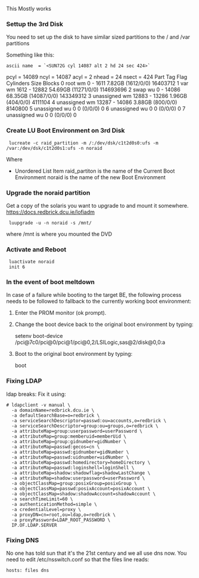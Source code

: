 This Mostly works

### Settup the 3rd Disk

You need to set up the disk to have similar sized partitions to the / and /var partitions

Something like this:

 
    ascii name  = `<SUN72G cyl 14087 alt 2 hd 24 sec 424>`
   pcyl        = 14089
   ncyl        = 14087
   acyl        =    2
   nhead       =   24
   nsect       =  424
   Part      Tag    Flag     Cylinders         Size            Blocks
    0       root    wm       0 -  1611        7.82GB    (1612/0/0)   16403712
    1        var    wm    1612 - 12882       54.69GB    (11271/0/0) 114693696
    2       swap    wu       0 - 14086       68.35GB    (14087/0/0) 143349312
    3 unassigned    wm   12883 - 13286        1.96GB    (404/0/0)     4111104
    4 unassigned    wm   13287 - 14086        3.88GB    (800/0/0)     8140800
    5 unassigned    wu       0                0         (0/0/0)             0
    6 unassigned    wu       0                0         (0/0/0)             0
    7 unassigned    wu       0                0         (0/0/0)             0


### Create LU Boot Environment on 3rd Disk

     lucreate -c raid_partition -m /:/dev/dsk/c1t2d0s0:ufs -m /var:/dev/dsk/c1t2d0s1:ufs -n noraid

Where

*  Unordered List Item
raid_partiton is the name of the Current Boot Environment
noraid is the name of the new Boot Environment

### Upgrade the noraid partition

Get a copy of the solaris you want to upgrade to and mount it somewhere. https://docs.redbrick.dcu.ie/lofiadm

     luupgrade -u -n noraid -s /mnt/

where /mnt is where you mounted the DVD

### Activate and Reboot

     luactivate noraid
     init 6

### In the event of boot meltdown

In case of a failure while booting to the target BE, the following process 
needs to be followed to fallback to the currently working boot environment:

1. Enter the PROM monitor (ok prompt).

2. Change the boot device back to the original boot environment by typing:

     setenv boot-device  
     /pci@7c0/pci@0/pci@1/pci@0,2/LSILogic,sas@2/disk@0,0:a

3. Boot to the original boot environment by typing:

     boot


### Fixing LDAP


ldap breaks: Fix it using:

	
	# ldapclient -v manual \
	  -a domainName=redbrick.dcu.ie \
	  -a defaultSearchBase=o=redbrick \
	  -a serviceSearchDescriptor=passwd:ou=accounts,o=redbrick \
	  -a serviceSearchDescriptor=group:ou=groups,o=redbrick \
	  -a attributeMap=group:userpassword=userPassword \
	  -a attributeMap=group:memberuid=memberUid \
	  -a attributeMap=group:gidnumber=gidNumber \
	  -a attributeMap=passwd:gecos=cn \
	  -a attributeMap=passwd:gidnumber=gidNumber \
	  -a attributeMap=passwd:uidnumber=uidNumber \
	  -a attributeMap=passwd:homedirectory=homeDirectory \
	  -a attributeMap=passwd:loginshell=loginShell \
	  -a attributeMap=shadow:shadowflag=shadowLastChange \
	  -a attributeMap=shadow:userpassword=userPassword \
	  -a objectClassMap=group:posixGroup=posixGroup \
	  -a objectClassMap=passwd:posixAccount=posixAccount \
	  -a objectClassMap=shadow:shadowAccount=shadowAccount \
	  -a searchTimeLimit=60 \
	  -a authenticationMethod=simple \
	  -a credentialLevel=proxy \
	  -a proxyDN=cn=root,ou=ldap,o=redbrick \
	  -a proxyPassword=LDAP_ROOT_PASSWORD \
	  IP.OF.LDAP.SERVER



### Fixing DNS

No one has told sun that it's the 21st century and we all use dns now. You need to edit /etc/nsswitch.conf so that the files line reads:

	
	hosts: files dns


